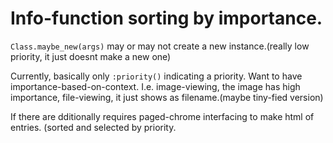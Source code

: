 # Info-function sorting by importance.

`Class.maybe_new(args)` may or may not create a new instance.(really low priority,
it just doesnt make a new one)

Currently, basically only `:priority()` indicating a priority. Want to have
importance-based-on-context. I.e. image-viewing, the image has high importance,
file-viewing, it just shows as filename.(maybe tiny-fied version)

If there are dditionally requires paged-chrome interfacing to make html of entries.
(sorted and selected by priority.
